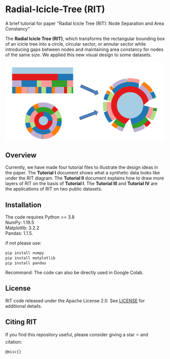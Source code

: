 # Radial-Icicle-Tree (RIT)
A brief tutorial for paper "Radial Icicle Tree (RIT): Node Separation and Area Constancy"

The **Radial Icicle Tree (RIT)**, which transforms the rectangular bounding box of an icicle tree into a circle, circular sector, or annular sector
while introducing gaps between nodes and maintaining area constancy for nodes of the same size. We applied this new visual design to some datasets. 

![image](images/rit_figure.png)

## Overview
Currently, we have made four tutorial files to illustrate the design ideas in the paper. The **Tutorial I** document shows what a synthetic data looks like under the RIT diagram. 
The **Tutorial II** document explains how to draw more layers of RIT on the basis of **Tutorial I**. The **Tutorial III** and **Tutorial IV** are the applications of RIT on two public datasets.

## Installation

The code requires Python >= 3.8  
NumPy: 1.19.5  
Matplotlib: 3.2.2  
Pandas: 1.1.5.  

if not please use:
```
pip install numpy
pip install matplotlib
pip install pandas
```

Recommand:
The code can also be directly used in Google Colab.

## License

RIT code released under the Apache License 2.0. See [LICENSE](LICENSE) for additional details.

## Citing RIT

If you find this repository useful, please consider giving a star :star: and citation:

```
@misc{}
```
